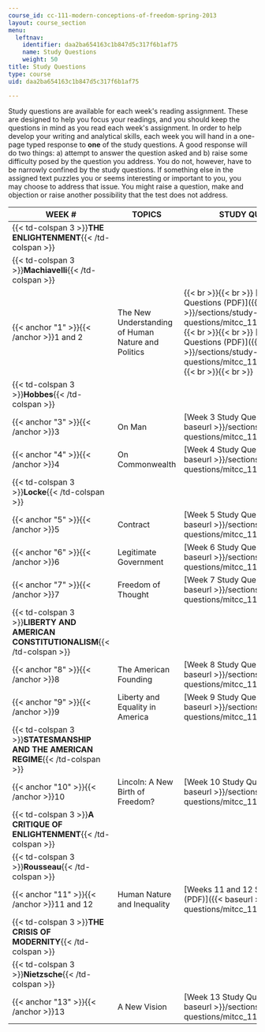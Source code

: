 ```yaml
---
course_id: cc-111-modern-conceptions-of-freedom-spring-2013
layout: course_section
menu:
  leftnav:
    identifier: daa2ba654163c1b847d5c317f6b1af75
    name: Study Questions
    weight: 50
title: Study Questions
type: course
uid: daa2ba654163c1b847d5c317f6b1af75

---
```


Study questions are available for each week's reading assignment. These are designed to help you focus your readings, and you should keep the questions in mind as you read each week's assignment. In order to help develop your writing and analytical skills, each week you will hand in a one-page typed response to **one** of the study questions. A good response will do two things: a) attempt to answer the question asked and b) raise some difficulty posed by the question you address. You do not, however, have to be narrowly confined by the study questions. If something else in the assigned text puzzles you or seems interesting or important to you, you may choose to address that issue. You might raise a question, make and objection or raise another possibility that the test does not address.

| WEEK # | TOPICS | STUDY QUESTIONS |
| --- | --- | --- |
| {{< td-colspan 3 >}}**THE ENLIGHTENMENT**{{< /td-colspan >}} |||
| {{< td-colspan 3 >}}**Machiavelli**{{< /td-colspan >}} |||
| {{< anchor "1" >}}{{< /anchor >}}1 and 2 | The New Understanding of Human Nature and Politics |  {{< br >}}{{< br >}} [Week 1 Study Questions (PDF)]({{< baseurl >}}/sections/study-questions/mitcc_111f12_week1ques) {{< br >}}{{< br >}} [Week 2 Study Questions (PDF)]({{< baseurl >}}/sections/study-questions/mitcc_111f12_week2ques) {{< br >}}{{< br >}}  |
| {{< td-colspan 3 >}}**Hobbes**{{< /td-colspan >}} |||
| {{< anchor "3" >}}{{< /anchor >}}3 | On Man | [Week 3 Study Questions (PDF)]({{< baseurl >}}/sections/study-questions/mitcc_111f12_week3ques) |
| {{< anchor "4" >}}{{< /anchor >}}4 | On Commonwealth | [Week 4 Study Questions (PDF)]({{< baseurl >}}/sections/study-questions/mitcc_111f12_week4ques) |
| {{< td-colspan 3 >}}**Locke**{{< /td-colspan >}} |||
| {{< anchor "5" >}}{{< /anchor >}}5 | Contract | [Week 5 Study Questions (PDF)]({{< baseurl >}}/sections/study-questions/mitcc_111f12_week5ques) |
| {{< anchor "6" >}}{{< /anchor >}}6 | Legitimate Government | [Week 6 Study Questions (PDF)]({{< baseurl >}}/sections/study-questions/mitcc_111f12_week6ques) |
| {{< anchor "7" >}}{{< /anchor >}}7 | Freedom of Thought | [Week 7 Study Questions (PDF)]({{< baseurl >}}/sections/study-questions/mitcc_111f12_week7ques) |
| {{< td-colspan 3 >}}**LIBERTY AND AMERICAN CONSTITUTIONALISM**{{< /td-colspan >}} |||
| {{< anchor "8" >}}{{< /anchor >}}8 | The American Founding | [Week 8 Study Questions (PDF)]({{< baseurl >}}/sections/study-questions/mitcc_111f12_week8ques) |
| {{< anchor "9" >}}{{< /anchor >}}9 | Liberty and Equality in America | [Week 9 Study Questions (PDF)]({{< baseurl >}}/sections/study-questions/mitcc_111f12_week9ques) |
| {{< td-colspan 3 >}}**STATESMANSHIP AND THE AMERICAN REGIME**{{< /td-colspan >}} |||
| {{< anchor "10" >}}{{< /anchor >}}10 | Lincoln: A New Birth of Freedom? | [Week 10 Study Questions (PDF)]({{< baseurl >}}/sections/study-questions/mitcc_111f12_week10ques) |
| {{< td-colspan 3 >}}**A CRITIQUE OF ENLIGHTENMENT**{{< /td-colspan >}} |||
| {{< td-colspan 3 >}}**Rousseau**{{< /td-colspan >}} |||
| {{< anchor "11" >}}{{< /anchor >}}11 and 12 | Human Nature and Inequality | [Weeks 11 and 12 Study Questions (PDF)]({{< baseurl >}}/sections/study-questions/mitcc_111f12_week11ques) |
| {{< td-colspan 3 >}}**THE CRISIS OF MODERNITY**{{< /td-colspan >}} |||
| {{< td-colspan 3 >}}**Nietzsche**{{< /td-colspan >}} |||
| {{< anchor "13" >}}{{< /anchor >}}13 | A New Vision | [Week 13 Study Questions (PDF)]({{< baseurl >}}/sections/study-questions/mitcc_111f12_week13ques)